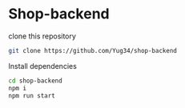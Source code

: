 # Shop-backend

clone this repository
```sh
git clone https://github.com/Yug34/shop-backend
```

Install dependencies 

```sh
cd shop-backend
npm i
npm run start
```
